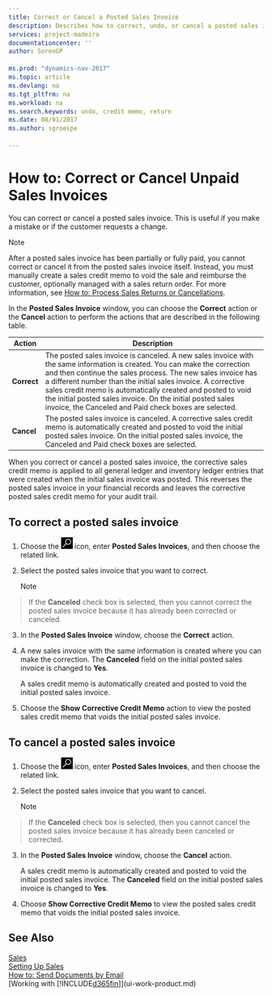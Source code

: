 ```yaml
---
title: Correct or Cancel a Posted Sales Invoice 
description: Describes how to correct, undo, or cancel a posted sales invoice and apply a sales credit memo.
services: project-madeira
documentationcenter: ''
author: SorenGP

ms.prod: "dynamics-nav-2017"
ms.topic: article
ms.devlang: na
ms.tgt_pltfrm: na
ms.workload: na
ms.search.keywords: undo, credit memo, return
ms.date: 08/01/2017
ms.author: sgroespe

---
```

# How to: Correct or Cancel Unpaid Sales Invoices
You can correct or cancel a posted sales invoice. This is useful if you make a mistake or if the customer requests a change.

> [!NOTE]  
>   After a posted sales invoice has been partially or fully paid, you cannot correct or cancel it from the posted sales invoice itself. Instead, you must manually create a sales credit memo to void the sale and reimburse the customer, optionally managed with a sales return order. For more information, see [How to: Process Sales Returns or Cancellations](sales-how-process-sales-returns-cancellations.md).

In the **Posted Sales Invoice** window, you can choose the **Correct** action or the **Cancel** action to perform the actions that are described in the following table.

| Action | Description |
| --- | --- |
| **Correct** |The posted sales invoice is canceled. A new sales invoice with the same information is created. You can make the correction and then continue the sales process. The new sales invoice has a different number than the initial sales invoice. A corrective sales credit memo is automatically created and posted to void the initial posted sales invoice. On the initial posted sales invoice, the Canceled and Paid check boxes are selected. |
| **Cancel** |The posted sales invoice is canceled. A corrective sales credit memo is automatically created and posted to void the initial posted sales invoice. On the initial posted sales invoice, the Canceled and Paid check boxes are selected. |

When you correct or cancel a posted sales invoice, the corrective sales credit memo is applied to all general ledger and inventory ledger entries that were created when the initial sales invoice was posted. This reverses the posted sales invoice in your financial records and leaves the corrective posted sales credit memo for your audit trail.

## To correct a posted sales invoice
1. Choose the ![Search for Page or Report](media/ui-search/search_small.png "Search for Page or Report icon") icon, enter **Posted Sales Invoices**, and then choose the related link.  
2. Select the posted sales invoice that you want to correct.

    > [!NOTE]  
>   If the **Canceled** check box is selected, then you cannot correct the posted sales invoice because it has already been corrected or canceled.
3. In the **Posted Sales Invoice** window, choose the **Correct** action.  
4. A new sales invoice with the same information is created where you can make the correction. The **Canceled** field on the initial posted sales invoice is changed to **Yes**.

    A sales credit memo is automatically created and posted to void the initial posted sales invoice.
5. Choose the **Show Corrective Credit Memo** action to view the posted sales credit memo that voids the initial posted sales invoice.

## To cancel a posted sales invoice
1. Choose the ![Search for Page or Report](media/ui-search/search_small.png "Search for Page or Report icon") icon, enter **Posted Sales Invoices**, and then choose the related link.  
2. Select the posted sales invoice that you want to cancel.

    > [!NOTE]  
>   If the **Canceled** check box is selected, then you cannot cancel the posted sales invoice because it has already been canceled or corrected.
3. In the **Posted Sales Invoice** window, choose the **Cancel** action.

    A sales credit memo is automatically created and posted to void the initial posted sales invoice. The **Canceled** field on the initial posted sales invoice is changed to **Yes**.
4. Choose **Show Corrective Credit Memo** to view the posted sales credit memo that voids the initial posted sales invoice.

## See Also
[Sales](sales-manage-sales.md)  
[Setting Up Sales](sales-setup-sales.md)  
[How to: Send Documents by Email](ui-how-send-documents-email.md)  
[Working with [!INCLUDE[d365fin](includes/d365fin_md.md)]](ui-work-product.md)
